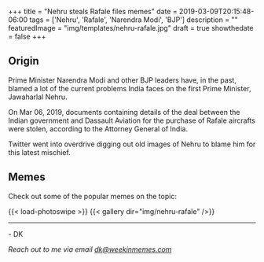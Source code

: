 +++
title = "Nehru steals Rafale files memes"
date = 2019-03-09T20:15:48-06:00
tags = ['Nehru', 'Rafale', 'Narendra Modi', 'BJP']
description = ""
featuredImage = "img/templates/nehru-rafale.jpg"
draft = true
showthedate = false
+++

## Origin

Prime Minister Narendra Modi and other BJP leaders have, in the past, blamed a lot of the current problems India faces on the first Prime Minister, Jawaharlal Nehru.
<!--more-->
On Mar 06, 2019, documents containing details of the deal between the Indian government and Dassault Aviation for the purchase of Rafale aircrafts were stolen, according to the Attorney General of India.

Twitter went into overdrive digging out old images of Nehru to blame him for this latest mischief.

## Memes

Check out some of the popular memes on the topic:

{{< load-photoswipe >}}
{{< gallery dir="img/nehru-rafale" />}}

---
\- DK

*Reach out to me via email dk@weekinmemes.com*